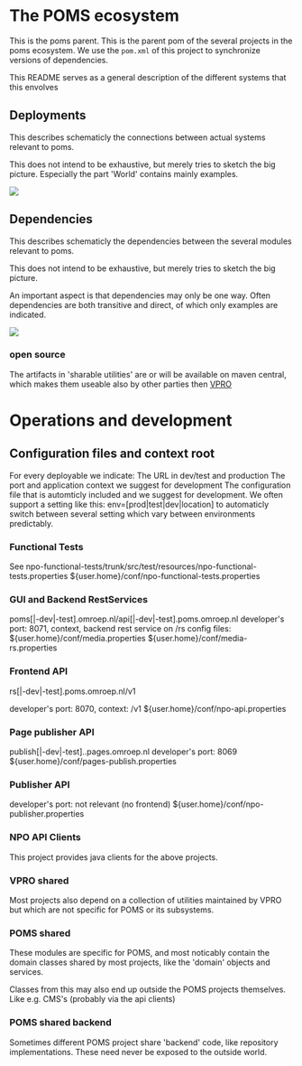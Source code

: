 # The POMS ecosystem

This is the poms parent. This is the parent pom of the several projects in the poms ecosystem. We use the `pom.xml` of this project to synchronize versions of dependencies.

This README serves as a general description of the different systems that this envolves


## Deployments
This describes schematicly the connections between actual systems relevant to poms.

This does not intend to be exhaustive, but merely tries to sketch the big picture. Especially the part 'World' contains mainly examples.

<img src="https://rawgit.com/npo-poms/poms-parent/master/poms-deployment.svg" />



## Dependencies
<!--- PNG's are created using 'graphviz' from the *.dot files. See Makefile.-->
This describes schematicly the dependencies between the several modules relevant to poms.

This does not intend to be exhaustive, but merely tries to sketch the big picture.

An important aspect is that dependencies may only be one way. Often dependencies are both transitive and direct, of which only examples are indicated.


<img src="https://rawgit.com/npo-poms/poms-parent/master/poms-dependencies.svg" />

### open source
The artifacts in 'sharable utilities' are or will be available on maven central, which makes them useable also by other parties then [VPRO](https://github.com/vpro)


# Operations and development

## Configuration files and context root
For every deployable we indicate:
The URL in dev/test and production
The port and application context we suggest for development
The configuration file that is automticly included and we suggest for development.
We often support a setting like this:
env=[prod|test|dev|location] to automaticly switch between several setting which vary between environments predictably.



### Functional Tests
See
npo-functional-tests/trunk/src/test/resources/npo-functional-tests.properties
${user.home}/conf/npo-functional-tests.properties


### GUI and Backend RestServices
poms[|-dev|-test].omroep.nl/api[|-dev|-test].poms.omroep.nl
developer's port: 8071, context,  backend rest service on /rs
config files:
${user.home}/conf/media.properties
${user.home}/conf/media-rs.properties

### Frontend API
rs[|-dev|-test].poms.omroep.nl/v1

developer's port: 8070, context: /v1
${user.home}/conf/npo-api.properties

### Page publisher API
publish[|-dev|-test]..pages.omroep.nl
developer's port: 8069
${user.home}/conf/pages-publish.properties

### Publisher API
developer's port: not relevant (no frontend)
${user.home}/conf/npo-publisher.properties

### NPO API Clients
This project provides java clients for the above projects.


### VPRO shared
Most projects also depend on a collection of utilities maintained by VPRO but which are not specific for POMS or its subsystems. 

### POMS shared
These modules are specific for POMS, and most noticably contain the domain classes shared by most projects, like the 'domain' objects and services.

Classes from this may also end up outside the POMS projects themselves. Like e.g. CMS's (probably via the api clients)

### POMS shared backend
Sometimes different POMS project share 'backend' code, like repository implementations. These need never be exposed to the outside world.


